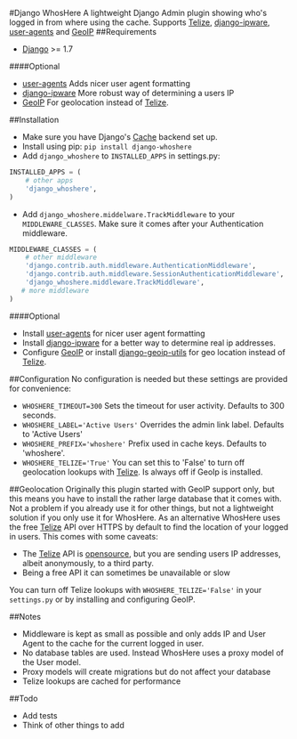 #Django WhosHere
A lightweight Django Admin plugin showing who's logged in from where using the cache. 
Supports [Telize](https://www.telize.com), [django-ipware](https://github.com/un33k/django-ipware), [user-agents](https://github.com/selwin/python-user-agents)  and [GeoIP](https://docs.djangoproject.com/en/1.8/ref/contrib/gis/geoip/)
##Requirements

- [Django](https://www.djangoproject.com) >= 1.7

####Optional

- [user-agents](https://github.com/selwin/python-user-agents)  Adds nicer user agent formatting
- [django-ipware](https://github.com/un33k/django-ipware) More robust way of determining a users IP
- [GeoIP](https://docs.djangoproject.com/en/1.8/ref/contrib/gis/geoip/)  For geolocation instead of [Telize](https://www.telize.com).

##Installation
- Make sure you have Django's [Cache](https://docs.djangoproject.com/en/1.8/topics/cache/)  backend set up.
- Install using pip: `pip install django-whoshere`
- Add `django_whoshere` to `INSTALLED_APPS` in settings.py:
```python
INSTALLED_APPS = (
    # other apps
    'django_whoshere',
)
```
- Add `django_whoshere.middelware.TrackMiddleware` to your `MIDDLEWARE_CLASSES`. 
Make sure it comes after your Authentication middleware.

```python
MIDDLEWARE_CLASSES = (
    # other middleware
    'django.contrib.auth.middleware.AuthenticationMiddleware',
    'django.contrib.auth.middleware.SessionAuthenticationMiddleware',
    'django_whoshere.middleware.TrackMiddleware',
   # more middleware
)
```  
####Optional
- Install  [user-agents](https://github.com/selwin/python-user-agents) for nicer user agent formatting
- Install [django-ipware](https://github.com/un33k/django-ipware) for a better way to determine real ip addresses.
- Configure [GeoIP](https://docs.djangoproject.com/en/1.8/ref/contrib/gis/geoip/)  or install [django-geoip-utils](https://github.com/Gidsy/django-geoip-utils)  for geo location instead of   [Telize](https://www.telize.com).

##Configuration
No configuration is needed but these settings are provided for convenience:

- `WHOSHERE_TIMEOUT=300`
Sets the timeout for user activity. Defaults to 300 seconds.
- `WHOSHERE_LABEL='Active Users'`
Overrides the admin link label. Defaults to 'Active Users'
- `WHOSHERE_PREFIX='whoshere'`
Prefix used in cache keys. Defaults to 'whoshere'.
- `WHOSHERE_TELIZE='True'`
You can set this to 'False' to turn off geolocation lookups with   [Telize](https://www.telize.com).
Is always off if GeoIp is installed.

##Geolocation
Originally this plugin started with GeoIP support only, but this means you have to install the rather large database that it comes with. 
Not a problem if you already use it for other things, but not a lightweight solution if you only use it for WhosHere.
As an alternative WhosHere uses the free  [Telize](https://www.telize.com) API over HTTPS by default to find the location of your logged in users.
This comes with some caveats:

- The [Telize](https://www.telize.com) API is [opensource](https://github.com/fcambus/telize), but you are sending users IP addresses, albeit anonymously, to a third party.
- Being a free API it can sometimes be unavailable or slow

You can turn off Telize lookups with `WHOSHERE_TELIZE='False'` in your `settings.py` or by installing and configuring GeoIP.

##Notes
- Middleware is kept as small as possible and only adds IP and User Agent to the cache for the current logged in user.
- No database tables are used. Instead WhosHere uses a proxy model of the User model.
- Proxy models will create migrations but do not affect your database
- Telize lookups are cached for performance

##Todo
- Add tests
- Think of other things to add

